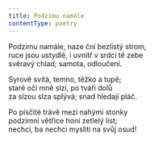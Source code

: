 ```yaml
---
title: Podzimu namále
contentType: poetry
---
```


<section>

Podzimu namále, naze ční bezlistý strom,  
ruce jsou ustydlé, i uvnitř v srdci tě zebe  
svěravý chlad; samota, odloučení.

Syrově svítá, temno, těžko a tupě;  
staré oči mně slzí, po tváři dolů  
za slzou slza splývá; snad hledají pláč.

Po písčité trávě mezi nahými stonky  
podzimní větřice honí zetlelý list;  
nechci, ba nechci mysliti na svůj osud!

</section>
